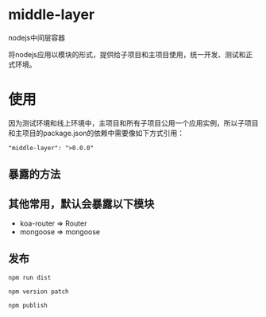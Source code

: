 # middle-layer

nodejs中间层容器

将nodejs应用以模块的形式，提供给子项目和主项目使用，统一开发、测试和正式环境。

# 使用

因为测试环境和线上环境中，主项目和所有子项目公用一个应用实例，所以子项目和主项目的package.json的依赖中需要像如下方式引用：

```
"middle-layer": ">0.0.0"
```

## 暴露的方法
## 其他常用，默认会暴露以下模块

* koa-router => Router
* mongoose => mongoose

## 发布

```
npm run dist

npm version patch

npm publish
```

